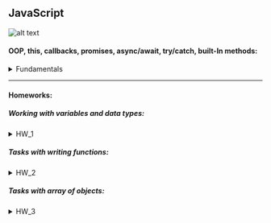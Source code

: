 ##  JavaScript
![alt text](https://www.codewars.com/users/mznyerz/badges/large)
 #### OOP, this, callbacks, promises, async/await, try/catch, built-In methods:
<details>
    <summary>Fundamentals</summary>

1.  Создать новый проект (npm) [click](./Fundamentals)
2.  Продемонстрировать работу try…catch…finally 
3.  Продемонстрировать работу с классами 
- Описать класс A с конструктором и несколькими методами
- В другом файле описать класс B с несколькими методами, унаследовать его от класса A
- Ещё в одном файле создать экземпляр класса В и вызвать метод класса A и класса B 
4.  Написать методы с использованием callbacks, promises, async/await 
- Только callback
- Только promises (resolve + reject flow)
- Только async/await
- Комбинация callback + promise
- Комбинация promise + async/await
5. Задача: 

 Вызовите функцию с контекстом объекта.\
 Добавьте метод в объект (используя ф-ю user), чтобы выводилось "Hello Username".
```javascript

const userInfo = {
    name: "Username",
    age: 30,
  };
function user () {
    return this.name
  }
```
6.  Задача: 

Написать функцию, которая принимает массив строк в качестве параметра и выводит в консоль слово с наибольшим количеством букв. 
Если таких слов несколько - выводит их все.\

7.  Задача:

Написать функцию, которая принимает массив строк в качестве параметра и возвращает отфильтрованный массив, содержащий те же элементы, но без “гусей”.\
“Гуси” – массив строк, заранее предопределённый вами в коде.\
Например,\
“Гуси” – [‘London’, ‘Paris’, ‘Moscow’]\
Исходный массив – [‘Minsk’, ‘Moscow’, ‘Berlin’, ‘Toronto’, ‘Paris’, ‘Moscow’]\
Результат - [‘Minsk’, ‘Berlin’, ‘Toronto’]

8.  Задача: 

Написать функцию, которая принимает массив чисел в качестве параметра и возвращает массив только с чётными числами\
Например,
Исходный массив – [2, 4, 5, 7, 8]\
Результат - [2, 4, 8]

9.  Задача: 

Написать функцию, которая принимает строку в качестве параметра и возвращает ту же строку, но все пробелы заменяет на нижнее подчёркивание.\
Например,\
Исходная строка – “Мне нравится JavaScript”\
Результат – “Мне_нравится_JavaScript”

</details>

***

 #### Homeworks:

 ##### Working with variables and data types:
<details>
    <summary>HW_1</summary>
    
 1. Создать переменную “item_1”
 2. Присвоить переменной item_1 цифру 5.
 3. Вывести в консоль item_1.
 4. Создать переменную “item_2”
 5. Присвоить переменной item_2 цифру 3.
 6. Вывести в консоль item_2.
 7. Создать переменную “item_3”
 8. Присвоить переменной item_3 сложение item_1 и item_2.
 9. Вывести в консоль item_3.
 10. Создать переменную “item_4”
 11. Присвоить переменной item_4 строку “Yolochka”
 12. Вывести в консоль item_4.
 13. Вывести в консоль сложение item_3 и item_4.
 14. Вывести в консоль умножение item_3 и item_4.
 15. Создать переменную “item_5”
 16. Присвоить переменной item_5 переменную item_3
 17. Создать переменную item_6.
 18. Создать переменную item_6_type
 19. Присвоить переменной item_6 значение 15
 20. Присвоить переменной item_6_type тип переменной item_6
 21. Вывести в консоль тип данных item_6 в виде ——  “item_6 == ”  item_6,  “item_6_type == ”  item_6_type ——  
 22. Создать переменную item_7 и в ней преобразовать item_6 в String.
 23. Создать переменную item_7_type
 24. Присвоить переменной item_7_type тип переменной item_7
 25. Вывести в консоль тип данных item_7 в виде ——  “item_7 == ”  item_7,  “item_7_type == ”  item_7_type ——  
 26. Создать переменную “age_1” и присвоить ей значение 10
 27. Создать переменную “age_2” и присвоить ей значение 18
 28. Создать переменную “age_3” и присвоить ей значение 60
 29. Создать if в котором будите проверять значение переменной age_1
 30. Если age_1 < age_2, вывести в консоль “You don’t have access cause your age is ” + age_1 + “ It’s less then ”
 31. Если age_1 >=  age_2 и age_1 <  age_3, вывести в консоль “Welcome  !”
 32. Если age_1  > age_3, вывести в консоль “Keep calm and look Culture channel”.
 33. Иначе выводите “Technical work”.
 
Задания с разным количеством звездочек:\
1*:\
Преобразовать написанный код в 26-33 пунктах в функцию, принимающую на вход возраст.\
Пример: const checkAge = function(age) {\
Ваши преобразования\
}\
Вывести в консоль результат работы функции с возрастами 17, 18, 61

2*:\
Преобразовать задание 1* таким образом, чтобы первым делом в функции проверялся тип данных. И если он не Number - кидалась ошибка.

3**:\
Преобразовать 2* таким образом, чтобы значение '2' (строка в которой лежит ТОЛЬКО ЦИФРА) пропускалось, преобразовываясь в number

4***:\
Преобразовать задание 3* таким образом, чтобы возраст вводится используя функцию prompt в привязанной верстке

</details>

##### Tasks with writing functions:

<details>
    <summary>HW_2</summary>
    
1 . Написать скриптик, который сосчитает и выведет результат от возведения 2 в степень 10, начиная со степени 1

1*. Преобразовать 1 задачу в функцию, принимающую на вход степень, в которую будет возводиться число 2

2 . Написать скрипт, который выведет 5 строк в консоль таким образом, чтобы в первой строчке выводилось :), во второй :):) и так далее
Пример в консоли:
:)
:):)
:):):)
:):):):)
:):):):):)

2*. Преобразовать 2 задачу в функцию, принимающую на вход строку, которая и будет выводиться в консоль (как в условии смайлик), а также количество строк для вывода 
e.g. function printSmile(stroka, numberOfRows)

3**.  Написать функцию, которая принимает на вход слово. Задача функции посчитать и вывести в консоль, сколько в слове гласных, и сколько согласных букв.
e.g. function getWordStructure(word)
В консоли: 
Слово (word) состоит из  (число) гласных и (число) согласных букв

Проверки: 'case', 'Case', 'Check-list'

4**. Написать функцию, которая проверяет, является ли слово палиндромом
e.g. function isPalindrom(word)

Проверки: 'abba', 'Abba'

</details>

##### Tasks with array of objects:

<details>
    <summary>HW_3</summary>
    
#### Task 1.

Написать функцию, которая найдет и выведет в консоль юзеров, зарегистрированных 09.10.2021 и 10.10.2021). 

#### Task 2*

Дан массив объектов. Каждый объект является идентификационной карточкой человека. Нам нужно хранить только уникальные значения в этом массиве. Реализуйте функцию, которая будет выполнять эту работу.

#### Task 2*** 

Реализуйте считывание из JSONки из файла task2.json с помощью, например, модуля fs. для дальнейшего использования в функции, описанной в задании.

#### Task 3**

1. Вывести все предприятия и их отделы. Рядом указать количество сотрудников. Для предприятия посчитать сумму всех сотрудников во всех отделах.
2. Написать функцию, которая будет принимать 1 аргумент (id отдела или название отдела и возвращать название предприятия, к которому относится).
3. Написать функцию, которая будет добавлять предприятие. В качестве аргумента принимает название предприятия
4. Написать функцию, которая будет добавлять отдел в предприятие. В качестве аргумента принимает id предприятия, в которое будет добавлен отдел и название отдела.
5. Написать функцию для редактирования названия предприятия. Принимает в качестве аргумента id предприятия и новое имя предприятия.
6. Написать функцию для редактирования названия отдела. Принимает в качестве аргумента id отдела и новое имя отдела.
7. Написать функцию для удаления предприятия. В качестве аргумента принимает id предприятия.
8. Написать функцию для удаления отдела. В качестве аргумента принимает id отдела. Удалить отдел можно только, если в нем нет сотрудников.
9. Написать функцию для переноса сотрудников между отделами одного предприятия. В качестве аргумента принимает два значения: id отдела, из которого будут переноситься сотрудники и id отдела, в который будут переноситься сотрудники).

</details>
